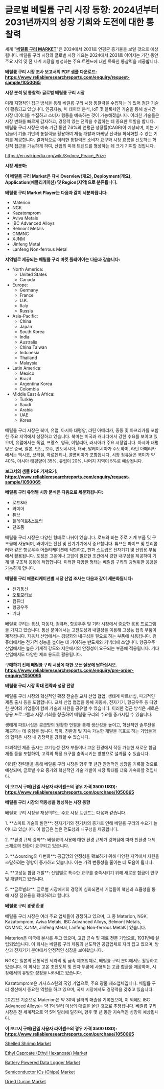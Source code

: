 <p><h1>글로벌 베릴륨 구리 시장 동향: 2024년부터 2031년까지의 성장 기회와 도전에 대한 통찰력</h1></p><p>세계 "<strong><a href="https://www.reliableresearchreports.com/beryllium-copper-r1050065?utm_campaign=105&utm_medium=8&utm_source=Github&utm_content=ia&utm_term=19102024&utm_id=beryllium-copper">베릴륨 구리 MARKET</a></strong>"은 2024에서 2031로 연평균 증가율을 보일 것으로 예상됩니다. 베릴륨 구리 시장의 글로벌 시장 개요는 2024에서 2031로 이어지는 기간 동안 주요 지역 및 전 세계 시장을 형성하는 주요 트렌드에 대한 독특한 통찰력을 제공합니다.</p>
<p><strong>베릴륨 구리 시장 조사 보고서의 PDF 샘플 다운로드: <a href="https://www.reliableresearchreports.com/enquiry/request-sample/1050065?utm_campaign=105&utm_medium=8&utm_source=Github&utm_content=ia&utm_term=19102024&utm_id=beryllium-copper">https://www.reliableresearchreports.com/enquiry/request-sample/1050065</a></strong></p>
<p><strong>시장 분석 및 통찰력: 글로벌 베릴륨 구리 시장</strong></p>
<p><p>미래 지향적인 접근 방식을 통해 베릴륨 구리 시장 통찰력을 수집하는 데 있어 첨단 기술이 활용되고 있습니다. 인공지능, 빅 데이터 분석, IoT 및 블록체인 기술을 통해 실시간 시장 데이터를 수집하고 소비자 행동을 예측하는 것이 가능해졌습니다. 이러한 기술들은 시장 변화를 빠르게 감지하고, 경쟁력 있는 전략을 수립하는 데 중요한 역할을 합니다. 베릴륨 구리 시장은 예측 기간 동안 7.6%의 연평균 성장률(CAGR)이 예상되며, 이는 기업들이 기술 기반의 통찰력을 활용하여 제품 개발과 마케팅 전략을 최적화할 수 있는 기회를 제공합니다. 결과적으로 이러한 통찰력은 소비자 요구와 시장 흐름을 선도하는 혁신적 접근을 가능하게 하여, 산업의 미래 트렌드를 형성하는 데 크게 기여할 것입니다.</p></p>
<p><a href="%7CAUTHORITHY_DOMAIN_URL%7C?utm_campaign=105&utm_medium=8&utm_source=Github&utm_content=ia&utm_term=19102024&utm_id=beryllium-copper">https://en.wikipedia.org/wiki/Sydney_Peace_Prize</a></p>
<p><strong>시장 세분화:</strong></p>
<p><strong>이 베릴륨 구리 Market은 다시 Overview(개요), Deployment(개요), Application(애플리케이션) 및 Region(지역)으로 분류됩니다.</strong></p>
<p><strong>베릴륨 구리 Market Player는 다음과 같이 세분화됩니다:</strong></p>
<p><ul><li>Materion</li><li>NGK</li><li>Kazatomprom</li><li>Aviva Metals</li><li>IBC Advanced Alloys</li><li>Belmont Metals</li><li>CNMNC</li><li>XJNM</li><li>Jinfeng Metal</li><li>Lanfeng Non-ferrous Metal</li></ul></p>
<p><strong>지역별로 제공되는 베릴륨 구리 마켓 플레이어는 다음과 같습니다:</strong></p>
<p><ul>
    <li>
        North America:
        <ul>
            <li>United States</li>
            <li>Canada</li>
        </ul>
    </li>
    <li>
        Europe:
        <ul>
            <li>Germany</li>
            <li>France</li>
            <li>U.K.</li>
            <li>Italy</li>
            <li>Russia</li>
        </ul>
    </li>
    <li>
        Asia-Pacific:
        <ul>
            <li>China</li>
            <li>Japan</li>
            <li>South Korea</li>
            <li>India</li>
            <li>Australia</li>
            <li>China Taiwan</li>
            <li>Indonesia</li>
            <li>Thailand</li>
            <li>Malaysia</li>
        </ul>
    </li>
    <li>
        Latin America:
        <ul>
            <li>Mexico</li>
            <li>Brazil</li>
            <li>Argentina Korea</li>
            <li>Colombia</li>
        </ul>
    </li>
    <li>
        Middle East & Africa:
        <ul>
            <li>Turkey</li>
            <li>Saudi</li>
            <li>Arabia</li>
            <li>UAE</li>
            <li>Korea</li>
        </ul>
    </li>
    </ul></p>
<p><p>베릴륨 구리 시장은 북미, 유럽, 아시아 태평양, 라틴 아메리카, 중동 및 아프리카를 포함한 주요 지역에서 성장하고 있습니다. 북미는 미국과 캐나다에서 강한 수요를 보이고 있으며, 유럽에서는 독일, 프랑스, 영국, 이탈리아, 러시아가 주요 시장입니다. 아시아 태평양은 중국, 일본, 인도, 호주, 인도네시아, 태국, 말레이시아가 주도하며, 라틴 아메리카에서는 멕시코, 브라질, 아르헨티나, 콜롬비아가 포함됩니다. 시장 점유율은 북미가 약 40%, 아시아 태평양이 35%, 유럽이 20%, 나머지 지역이 5%로 예상됩니다.</p></p>
<p><strong>보고서의 샘플 PDF 가져오기: <a href="https://www.reliableresearchreports.com/enquiry/request-sample/1050065?utm_campaign=105&utm_medium=8&utm_source=Github&utm_content=ia&utm_term=19102024&utm_id=beryllium-copper">https://www.reliableresearchreports.com/enquiry/request-sample/1050065</a></strong></p>
<p><strong>베릴륨 구리 유형별 시장 분석은 다음으로 세분화됩니다:</strong></p>
<p><ul><li>로드&바</li><li>와이어</li><li>튜브</li><li>플레이트&스트립</li><li>단조품</li></ul></p>
<p><p>베릴륨 구리 시장은 다양한 형태로 나뉘어 있습니다. 로드와 바는 주로 기계 부품 및 구조물에 사용되며, 와이어는 전선 및 전기기기에서 중요합니다. 튜브는 파이프 및 헬리콥터와 같은 항공우주 어플리케이션에 적합하고, 판과 스트립은 전자기기 및 산업용 부품에서 활용됩니다. 포징은 고온이나 고압이 필요한 조건에서 강한 내구성을 제공하여 기계 및 구조적 응용에 적합합니다. 이러한 다양한 형태는 베릴륨 구리의 광범위한 응용을 가능하게 합니다.</p></p>
<p><strong>베릴륨 구리 애플리케이션별 시장 산업 조사는 다음과 같이 세분화됩니다:</strong></p>
<p><ul><li>전기통신</li><li>오토모티브</li><li>컴퓨터</li><li>항공우주</li><li>기타</li></ul></p>
<p><p>베릴륨 구리는 통신, 자동차, 컴퓨터, 항공우주 및 기타 시장에서 중요한 응용 프로그램을 가지고 있습니다. 통신 분야에서는 고전도성과 내열성을 이용해 고성능 접촉 부품이 제작됩니다. 자동차 산업에서는 경량화와 내구성을 필요로 하는 부품에 사용됩니다. 컴퓨터에서는 전기적 성능을 높이는 데 기여하는 반도체와 커넥터에 쓰입니다. 항공우주 산업에서는 높은 기계적 강도와 저온에서의 안정성이 요구되는 부품에 적용됩니다. 기타 산업에서도 다양한 제조 용도로 활용됩니다.</p></p>
<p><strong>구매하기 전에 베릴륨 구리 시장에 대한 모든 질문에 답하십시오. <a href="https://www.reliableresearchreports.com/enquiry/pre-order-enquiry/1050065?utm_campaign=105&utm_medium=8&utm_source=Github&utm_content=ia&utm_term=19102024&utm_id=beryllium-copper">https://www.reliableresearchreports.com/enquiry/pre-order-enquiry/1050065</a></strong></p>
<p><strong>베릴륨 구리 시장 확대 전략과 성장 전망</strong></p>
<p><p>베릴륨 구리 시장의 혁신적인 확장 전술은 교차 산업 협업, 생태계 파트너십, 파괴적인 제품 출시 등을 포함합니다. 교차 산업 협업을 통해 자동차, 전자기기, 항공우주 등 다양한 분야의 기업들이 함께 기술과 자원을 공유할 수 있습니다. 이러한 접근 방식은 새로운 응용 프로그램과 시장 기회를 창출하여 베릴륨 구리의 수요를 증가시킬 수 있습니다. </p><p>생태계 파트너십은 공급망의 원활한 연결을 통해 생산성을 높이고, 혁신적인 솔루션을 제공하는 데 중점을 둡니다. 특히, 친환경 및 지속 가능한 개발을 목표로 하는 기업들과의 협력은 시장 내 경쟁력을 강화할 수 있습니다. </p><p>파괴적인 제품 출시는 고기능성 전자 부품이나 고온 환경에서 작동 가능한 새로운 합금 제품 등을 포함하여, 고객의 특정 요구를 충족시키는 방향으로 설계될 수 있습니다. </p><p>이러한 전략들을 통해 베릴륨 구리 시장은 향후 몇 년간 안정적인 성장을 기록할 것으로 예상되며, 글로벌 수요 증가와 혁신적인 기술 개발이 시장 확대를 더욱 가속화할 것입니다.</p></p>
<p><strong>이 보고서 구매(단일 사용자 라이센스의 경우 가격 3500 USD): <a href="https://www.reliableresearchreports.com/purchase/1050065?utm_campaign=105&utm_medium=8&utm_source=Github&utm_content=ia&utm_term=19102024&utm_id=beryllium-copper">https://www.reliableresearchreports.com/purchase/1050065</a></strong></p>
<p><strong>베릴륨 구리 시장의 역동성을 형성하는 시장 동향</strong></p>
<p><p>베릴륨 구리 시장을 재정의하는 주요 시장 트렌드는 다음과 같습니다.</p><p>1. **스마트 기술의 발전**: 전자기기와 전기차의 증가로 인해 베릴륨 구리의 수요가 늘어나고 있습니다. 이 합금은 높은 전도성과 내구성을 제공합니다.</p><p>2. **환경 규제 강화**: 베릴륨의 사용에 대한 환경 규제가 강화됨에 따라 친환경 대체 소재로의 전환이 요구되고 있습니다.</p><p>3. **스ourcing의 다변화**: 공급망의 안정성을 확보하기 위해 다양한 지역에서 자원을 조달하려는 경향이 증가하고 있습니다. 이는 가격 변동성을 줄이는 데 도움이 됩니다.</p><p>4. **고성능 합금 개발**: 산업별로 특수한 요구를 충족시키기 위해 새로운 합금이 연구 및 개발되고 있습니다.</p><p>5. **글로벌화**: 글로벌 시장에서의 경쟁이 심화되면서 기업들이 혁신과 효율성을 통해 시장 점유율을 확대하려고 합니다.</p></p>
<p><strong>베릴륨 구리 경쟁 환경</strong></p>
<p><p>베릴륨 구리 시장은 여러 주요 업체들이 경쟁하고 있으며, 그 중 Materion, NGK, Kazatomprom, Aviva Metals, IBC Advanced Alloys, Belmont Metals, CNMNC, XJNM, Jinfeng Metal, Lanfeng Non-ferrous Metal이 있습니다. </p><p>Materion은 미국에 본사를 두고 있으며, 고급 금속 및 재료 전문 기업으로, 1931년에 설립되었습니다. 이 회사는 베릴륨 구리 제품의 선도적인 공급업체로 자리 잡고 있으며, 방산과 전자기기 분야에서 안정적인 성장을 보여왔습니다. </p><p>NGK는 일본의 전통적인 세라믹 및 금속 제조업체로, 베릴륨 구리 분야에서도 활동하고 있습니다. 이 회사는 고온 초전도체 및 전자 부품에 사용되는 고급 합금을 제공하며, 시장에서의 유망한 성장을 나타내고 있습니다.</p><p>Kazatomprom은 카자흐스탄의 국영 기업으로, 주요 광물 제조업체입니다. 베릴륨 구리 생산에서 중요한 역할을 하고 있으며, 국제 시장에서도 경쟁력을 갖추고 있습니다.</p><p>2022년 기준으로 Materion은 약 30억 달러의 매출을 기록했으며, 이 외에도 IBC Advanced Alloys는 약 1억 달러 이상의 매출을 올린 것으로 추정됩니다. 베릴륨 구리 시장은 전 세계적으로 약 5억 달러에 달하며, 향후 몇 년 동안 지속적인 성장이 예상됩니다.</p></p>
<p><strong>이 보고서 구매(단일 사용자 라이센스의 경우 가격 3500 USD): <a href="https://www.reliableresearchreports.com/purchase/1050065?utm_campaign=105&utm_medium=8&utm_source=Github&utm_content=ia&utm_term=19102024&utm_id=beryllium-copper">https://www.reliableresearchreports.com/purchase/1050065</a></strong></p>
<p><p><a href="https://www.linkedin.com/pulse/shelled-shrimp-market-segmentation-in-depth-analysis-householdrestaurant-c5kcf?utm_campaign=105&utm_medium=8&utm_source=Github&utm_content=ia&utm_term=19102024&utm_id=beryllium-copper">Shelled Shrimp Market</a></p><p><a href="https://github.com/JamesCox407/Market-Research-Report-List-1/blob/main/ethyl-caproate-ethyl-hexanoate-market.md?utm_campaign=105&utm_medium=8&utm_source=Github&utm_content=ia&utm_term=19102024&utm_id=beryllium-copper">Ethyl Caproate (Ethyl Hexanoate) Market</a></p><p><a href="https://issuu.com/reportprime-2/docs/battery-powered-data-logger-market-_d6107e4939b1b9?utm_campaign=105&utm_medium=8&utm_source=Github&utm_content=ia&utm_term=19102024&utm_id=beryllium-copper">Battery Powered Data Logger Market</a></p><p><a href="https://github.com/NasrinKhan99/Market-Research-Report-List-1/blob/main/semiconductor-ics-chips-market.md?utm_campaign=105&utm_medium=8&utm_source=Github&utm_content=ia&utm_term=19102024&utm_id=beryllium-copper">Semiconductor ICs (Chips) Market</a></p><p><a href="https://www.linkedin.com/pulse/dried-durian-market-innovations-trends-comprehensive-study-rm3lf?utm_campaign=105&utm_medium=8&utm_source=Github&utm_content=ia&utm_term=19102024&utm_id=beryllium-copper">Dried Durian Market</a></p></p>